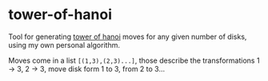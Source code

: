 # tower-of-hanoi

Tool for generating [tower of hanoi](https://en.wikipedia.org/wiki/Tower_of_Hanoi) moves for any given number of disks, using my own personal algorithm.

Moves come in a list `[(1,3),(2,3)...]`, those describe the transformations 1 -> 3, 2 -> 3, move disk form 1 to 3, from 2 to 3...

